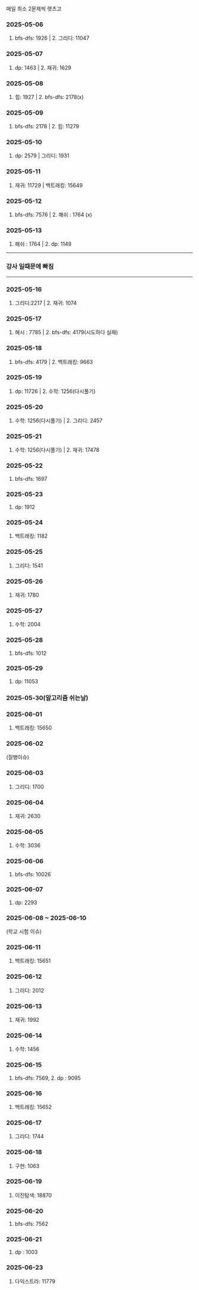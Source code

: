 매일 최소 2문제씩 렛츠고

### 2025-05-06
1. bfs-dfs: 1926 |  2. 그리디: 11047
### 2025-05-07
1. dp: 1463 | 2. 재귀: 1629
### 2025-05-08
1. 힙: 1927 | 2. bfs-dfs: 2178(x)
### 2025-05-09
1. bfs-dfs: 2178 | 2. 힙: 11279
### 2025-05-10
1. dp: 2579 | 그리디: 1931
### 2025-05-11
1. 재귀: 11729 | 백트래킹: 15649
### 2025-05-12
1. bfs-dfs: 7576 | 2. 해쉬 : 1764 (x)
### 2025-05-13
1. 해쉬 : 1764 | 2. dp: 1149 
*******
### 강사 일때문에 빠짐
******
### 2025-05-16
1. 그리디:2217 | 2. 재귀: 1074
### 2025-05-17
1. 해시 : 7785 | 2. bfs-dfs: 4179(시도하다 실패)
### 2025-05-18
1. bfs-dfs: 4179 | 2. 백트래킹: 9663 
### 2025-05-19
1. dp: 11726 | 2. 수학: 1256(다시풀기)
### 2025-05-20
1. 수학: 1256(다시풀기) | 2. 그리디: 2457
### 2025-05-21
1. 수학: 1256(다시풀기) | 2. 재귀: 17478
### 2025-05-22
1. bfs-dfs: 1697
### 2025-05-23
1. dp: 1912
### 2025-05-24
1. 백트래킹: 1182
### 2025-05-25
1. 그리디: 1541
### 2025-05-26
1. 재귀: 1780
### 2025-05-27
1. 수학: 2004
### 2025-05-28
1. bfs-dfs: 1012
### 2025-05-29
1. dp: 11053
### 2025-05-30(알고리즘 쉬는날)
### 2025-06-01
1. 백트래킹: 15650
### 2025-06-02
(질병이슈)
### 2025-06-03
1. 그리디: 1700
### 2025-06-04
1. 재귀: 2630
### 2025-06-05
1. 수학: 3036
### 2025-06-06
1. bfs-dfs: 10026
### 2025-06-07
1. dp: 2293
### 2025-06-08 ~ 2025-06-10 
(학교 시험 이슈)
### 2025-06-11
1. 백트래킹: 15651
### 2025-06-12
1. 그리디: 2012
### 2025-06-13
1. 재귀: 1992
### 2025-06-14
1. 수학: 1456
### 2025-06-15
1. bfs-dfs: 7569, 2. dp : 9095
### 2025-06-16
1. 백트래킹: 15652
### 2025-06-17
1. 그리디: 1744
### 2025-06-18
1. 구현: 1063
### 2025-06-19
1. 이진탐색: 18870
### 2025-06-20
1. bfs-dfs: 7562
### 2025-06-21
1. dp : 1003
### 2025-06-23
1. 다익스트라: 11779
